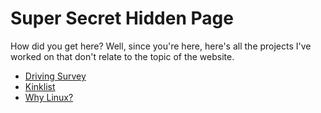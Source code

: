 # Super Secret Hidden Page

How did you get here? Well, since you're here, here's all the projects I've worked on that don't relate to the topic of the website.

- [Driving Survey](/SSHP/DrivingSurvey)
- [Kinklist](/SSHP/kinklist.html)
- [Why Linux?](/SSHP/Linux)